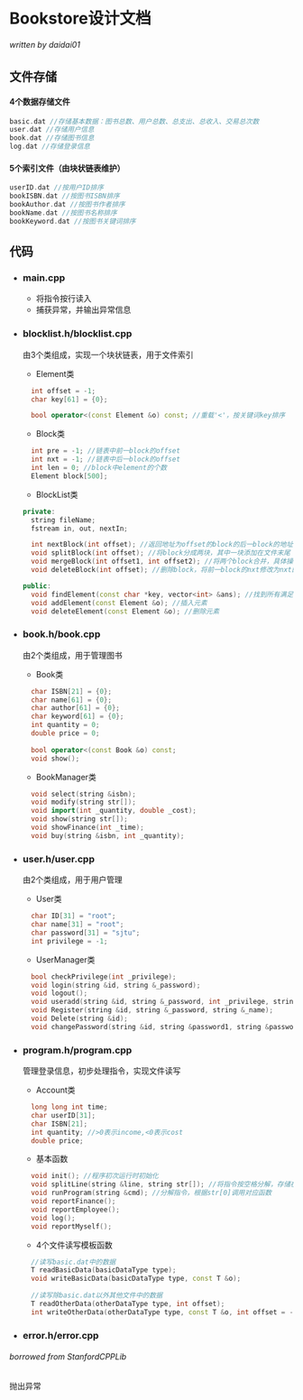 # Bookstore设计文档

###### written by daidai01

## 文件存储

#### 4个数据存储文件

```c++
basic.dat //存储基本数据：图书总数、用户总数、总支出、总收入、交易总次数
user.dat //存储用户信息
book.dat //存储图书信息
log.dat //存储登录信息
```

#### 5个索引文件（由块状链表维护）

```c++
userID.dat //按用户ID排序
bookISBN.dat //按图书ISBN排序
bookAuthor.dat //按图书作者排序
bookName.dat //按图书名称排序
bookKeyword.dat //按图书关键词排序
```

## 代码

* ### main.cpp

  * 将指令按行读入
  * 捕获异常，并输出异常信息

* ### blocklist.h/blocklist.cpp

  由3个类组成，实现一个块状链表，用于文件索引
  
  * Element类
  
  ```c++
    int offset = -1;
    char key[61] = {0};

    bool operator<(const Element &o) const; //重载'<'，按关键词key排序
  ```
  
  * Block类
  
  ```c++
    int pre = -1; //链表中前一block的offset
    int nxt = -1; //链表中后一block的offset
    int len = 0; //block中element的个数
    Element block[500];
  ```
  
  * BlockList类
  
  ```c++
  private:
    string fileName;
    fstream in, out, nextIn;

    int nextBlock(int offset); //返回地址为offset的block的后一block的地址
    void splitBlock(int offset); //将block分成两块，其中一块添加在文件末尾
    void mergeBlock(int offset1, int offset2); //将两个block合并，具体操作为将地址为offset2的block的内容复制到地址为offset1的block中，将offset2的block删除
    void deleteBlock(int offset); //删除block，将前一block的nxt修改为nxt的offset，后一block的pre修改为pre的offset

  public:
    void findElement(const char *key, vector<int> &ans); //找到所有满足关键词为key的element，将它们的offset添加到ans中
    void addElement(const Element &o); //插入元素
    void deleteElement(const Element &o); //删除元素
  ```
  
* ### book.h/book.cpp
  
  由2个类组成，用于管理图书
    
  * Book类
    
  ```c++
    char ISBN[21] = {0};
    char name[61] = {0};
    char author[61] = {0};
    char keyword[61] = {0};
    int quantity = 0;
    double price = 0;
    
    bool operator<(const Book &o) const;
    void show();
  ```
  
  * BookManager类
  
  ```c++
    void select(string &isbn);
    void modify(string str[]);
    void import(int _quantity, double _cost);
    void show(string str[]);
    void showFinance(int _time);
    void buy(string &isbn, int _quantity);
  ```
  
* ### user.h/user.cpp

  由2个类组成，用于用户管理
  
  * User类
  
  ```c++
    char ID[31] = "root";
    char name[31] = "root";
    char password[31] = "sjtu";
    int privilege = -1;
  ```
  
  * UserManager类
  
  ```c++
    bool checkPrivilege(int _privilege);
    void login(string &id, string &_password);
    void logout();
    void useradd(string &id, string &_password, int _privilege, string &_name);
    void Register(string &id, string &_password, string &_name);
    void Delete(string &id);
    void changePassword(string &id, string &password1, string &password2);
  ```
  
* ### program.h/program.cpp

  管理登录信息，初步处理指令，实现文件读写

  * Account类

  ```c++
    long long int time;
    char userID[31];
    char ISBN[21];
    int quantity; //>0表示income,<0表示cost 
    double price;
  ```
  
  * 基本函数
  
  ```c++
    void init(); //程序初次运行时初始化
    void splitLine(string &line, string str[]); //将指令按空格分解，存储在str[]中
    void runProgram(string &cmd); //分解指令，根据str[0]调用对应函数
    void reportFinance(); 
    void reportEmployee();
    void log();
    void reportMyself();
  ```
  
  * 4个文件读写模板函数

  ```c++
    //读写basic.dat中的数据
    T readBasicData(basicDataType type); 
    void writeBasicData(basicDataType type, const T &o);
    
    //读写除basic.dat以外其他文件中的数据
    T readOtherData(otherDataType type, int offset);
    int writeOtherData(otherDataType type, const T &o, int offset = -1);
  ```
  
* ### error.h/error.cpp
###### borrowed from StanfordCPPLib

  抛出异常
